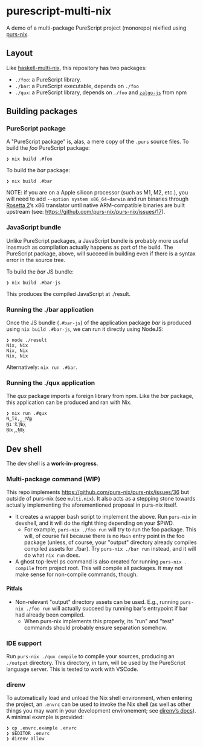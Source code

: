 # purescript-multi-nix

A demo of a multi-package PureScript project (monorepo) nixified using [purs-nix](https://github.com/purs-nix/purs-nix).

## Layout

Like [haskell-multi-nix](https://github.com/srid/haskell-multi-nix), this repository has two packages:

- `./foo`: a PureScript library.
- `./bar`: a PureScript executable, depends on `./foo`
- `./qux`: a PureScript library, depends on `./foo` and [`zalgo-js`](https://github.com/casieber/zalgo-js) from npm

## Building packages

### PureScript package 

A "PureScript package" is, alas, a mere copy of the `.purs` source files. To build the *foo* PureScript package:

``` sh-session
❯ nix build .#foo
```

To build the *bar* package:

``` sh-session
❯ nix build .#bar
```

NOTE: if you are on a Apple silicon processor (such as M1, M2, etc.), you will need to add `--option system x86_64-darwin` and run binaries through [Rosetta 2](https://en.wikipedia.org/wiki/Rosetta_2_(software))’s x86 translator until native ARM-compatible binaries are built upstream (see: https://github.com/purs-nix/purs-nix/issues/17).

### JavaScript bundle

Unlike PureScript packages, a JavaScript bundle is probably more useful inasmuch as compilation actually happens as part of the build. The PureScript package, above, will succeed in building even if there is a syntax error in the source tree.

To build the *bar* JS bundle:

``` sh-session
❯ nix build .#bar-js
```

This produces the compiled JavaScript at ./result.

### Running the ./bar application
Once the JS bundle (`.#bar-js`) of the application package *bar* is produced using `nix build .#bar-js`, we can run it directly using NodeJS:

``` sh-session
❯ node ./result
Nix, Nix
Nix, Nix
Nix, Nix
```

Alternatively: `nix run .#bar`.

### Running the ./qux application
The *qux* package imports a foreign library from npm. Like the *bar* package, this application can be produced and ran with Nix.


``` sh-session
❯ nix run .#qux
N̳ĩẋ,̦ ̲N͌i͖x̤
N̥i̒x̑,͗ ͈N̎i͔x͎
N̹i͐x̡,͉ ͬṆi͂x̖
```

## Dev shell

The dev shell is a **work-in-progress**. 

### Multi-package command (WIP)

This repo implements https://github.com/purs-nix/purs-nix/issues/36 but outside of purs-nix (see `multi.nix`). It also acts as a stepping stone towards actually implementing the aforementioned proposal in purs-nix itself.

- It creates a wrapper bash script to implement the above. Run `purs-nix` in devshell, and it will do the right thing depending on your $PWD. 
  - For example, `purs-nix ./foo run` will try to run the foo package. This will, of course fail because there is no `Main` entry point in the foo package (unless, of course, your "output" directory already compiles compiled assets for ./bar). Try `purs-nix ./bar run` instead, and it will do what `nix run` does.
- A ghost top-level ps command is also created for running `purs-nix . compile` from project root. This will compile all packages. It may not make sense for non-compile commands, though.


#### Pitfals

- Non-relevant "output" directory assets can be used. E.g., running `purs-nix ./foo run` will actually succeed by running bar's entrypoint if bar had already been compiled. 
  - When purs-nix implements this properly, its "run" and "test" commands should probably ensure separation somehow.

### IDE support

Run `purs-nix ./qux compile` to compile your sources, producing an `./output` directory. This directory, in turn, will be used by the PureScript language server. This is tested to work with VSCode.

### direnv

To automatically load and unload the Nix shell environment, when entering the project, an `.envrc` can be used to invoke the Nix shell (as well as other things you may want in your development environement; see [direnv’s docs](https://direnv.net/)). A minimal example is provided:

``` sh-session
❯ cp .envrc.example .envrc
❯ $EDITOR .envrc
❯ direnv allow
```
